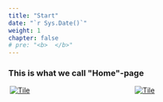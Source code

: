```yaml
---
title: "Start"
date: "`r Sys.Date()`"
weight: 1
chapter: false
# pre: "<b>  </b>"
---
```


### This is what we call "Home"-page

<div style="grid-template-columns: 1fr 1fr 1fr 1fr; margin: 0 auto;">
    <div class="container" style="width: 240px; display: inline-block; padding: 0px 3px 0px;">
        <a href="https://longkira-obsidian24.github.io/Instruction-Notes-Public/">
            <div class="overlay">
                <div class="text">Lorem friggin Ipsum</div>
            </div>
            <img src="/images/test/tile.jpg" alt="Tile" style="margin: 0 auto;">
        </a>
    </div>
    <div class="container" style="width: 240px; display: inline-block; padding: 0px 3px 0px;">
        <a href="/start">
            <div class="overlay">
                <div class="text">Hello Za Warudo</div>
            </div>
            <img src="/images/test/tile.jpg" alt="Tile" style="margin: 0 auto;">
        </a>
    </div>
</div>

<style>
.image {
  width: 100%;
  height: auto;
}

.overlay {
  position: absolute;
  bottom: 100%;
  left: 0;
  right: 0;
  background-color: #000000;
  overflow: hidden;
  width: 100%;
  height: 0;
  transition: .5s ease;
}

.container:hover .overlay {
  bottom: 0;
  height: 100%;
}

.text {
  white-space: nowrap; 
  color: white;
  font-size: 20px;
  position: absolute;
  overflow: hidden;
  top: 50%;
  left: 50%;
  transform: translate(-50%, -50%);
  -ms-transform: translate(-50%, -50%);
}
</style>